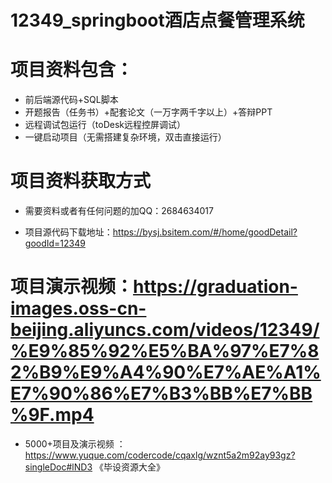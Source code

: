 #   12349_springboot酒店点餐管理系统

#   项目资料包含：
*    前后端源代码+SQL脚本
*    开题报告（任务书）+配套论文（一万字两千字以上）+答辩PPT
*   远程调试包运行（toDesk远程控屏调试）
*   一键启动项目（无需搭建复杂环境，双击直接运行）


#   项目资料获取方式
*   需要资料或者有任何问题的加QQ：2684634017

*   项目源代码下载地址：https://bysj.bsitem.com/#/home/goodDetail?goodId=12349

#  项目演示视频：https://graduation-images.oss-cn-beijing.aliyuncs.com/videos/12349/%E9%85%92%E5%BA%97%E7%82%B9%E9%A4%90%E7%AE%A1%E7%90%86%E7%B3%BB%E7%BB%9F.mp4

*  5000+项目及演示视频 ：https://www.yuque.com/codercode/cqaxlg/wznt5a2m92ay93gz?singleDoc#lND3 《毕设资源大全》
